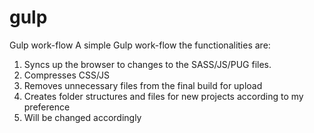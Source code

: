 # gulp
Gulp work-flow
A simple Gulp work-flow the functionalities are:

1.  Syncs up the browser to changes to the SASS/JS/PUG files.
2.  Compresses CSS/JS
3.  Removes unnecessary files from the final build for upload
4.  Creates folder structures and files for new projects according to my preference
5.  Will be changed accordingly
